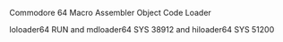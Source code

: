 Commodore 64 Macro Assembler Object Code Loader

loloader64   RUN
and
mdloader64 SYS 38912
and
hiloader64 SYS 51200

